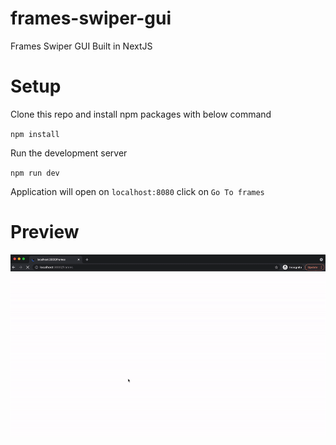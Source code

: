 # frames-swiper-gui
Frames Swiper GUI Built in NextJS

# Setup
Clone this repo and install npm packages with below command

`npm install`

Run the development server

`npm run dev`

Application will open on `localhost:8080` click on `Go To frames`


# Preview

![Frame Swiper Preview](https://raw.githubusercontent.com/JSsquare/frames-swiper-gui/main/public/Frames_Swiper.gif)
